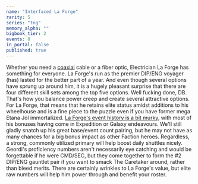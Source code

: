 ```yaml
---
name: "Interfaced La Forge"
rarity: 5
series: "tng"
memory_alpha: ""
bigbook_tier: 2
events: 8
in_portal: false
published: true
---
```


Whether you need a [coaxial](https://www.youtube.com/watch?v=9WGCkEHrBpI) cable or a fiber optic, Electrician La Forge has something for everyone. La Forge's run as the premier DIP/ENG voyager (has) lasted for the better part of a year. And even though several options have sprung up around him, it is a hugely pleasant surprise that there are four different skill sets among the top five options. Well fucking done, DB. That's how you balance power creep and create several attractive options. For La Forge, that means that he retains elite status amidst additions to his wheelhouse and is a fine piece to the puzzle even if you have former mega Etana Jol immortalized.
[La Forge's event history is a bit murky](https://docs.google.com/document/d/1Ch2KI1yRajozyzUD5qqbT7E9MpoDXcUwZT9V0M46SkM/edit?usp=sharing), with most of his bonuses having come in Expedition or Galaxy endeavours. We'll still gladly snatch up his great base/event count pairing, but he may not have as many chances for a big bonus impact as other Faction heroes. Regardless, a strong, commonly utilized primary will help boost daily shuttles nicely. Geordi's proficiency numbers aren't necessarily eye catching and would be forgettable if he were CMD/SEC, but they come together to form the #2 DIP/ENG gauntlet pair if you want to smack The Caretaker around, rather than bleed merits. There are certainly wrinkles to La Forge's value, but elite raw numbers will help him power through and benefit your roster.